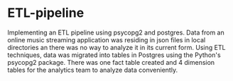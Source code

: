 # ETL-pipeline
Implementing an ETL pipeline using psycopg2 and postgres. 
Data from an online music streaming application was residing in json files in local directories an there was no way to analyze it in its current form. 
Using ETL techniques, data was migrated into tables in Postgres using the Python's psycopg2 package. There was one fact table created and 4 dimension tables for the analytics team to analyze data conveniently.
